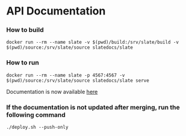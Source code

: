 API Documentation
=================

### How to build

```
docker run --rm --name slate -v $(pwd)/build:/srv/slate/build -v $(pwd)/source:/srv/slate/source slatedocs/slate
```

### How to run

```
docker run --rm --name slate -p 4567:4567 -v $(pwd)/source:/srv/slate/source slatedocs/slate serve
```

Documentation is now available [here](http://localhost:4567)


### If the documentation is not updated after merging, run the following command
```
./deploy.sh --push-only
```
